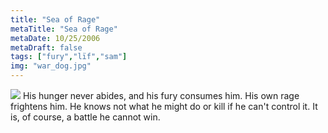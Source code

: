 ```yaml
---
title: "Sea of Rage"
metaTitle: "Sea of Rage"
metaDate: 10/25/2006
metaDraft: false
tags: ["fury","lïf","sam"]
img: "war_dog.jpg"
---
```


[![](http://bp3.blogger.com/_NHWs1LwT47s/RosjmwKHc8I/AAAAAAAADbI/unStJ3EBvvA/s320/IMG_0029.jpg)](http://bp3.blogger.com/_NHWs1LwT47s/RosjmwKHc8I/AAAAAAAADbI/unStJ3EBvvA/s1600-h/IMG_0029.jpg)
His hunger never abides, and his fury consumes him. His own rage frightens him. He knows not what he might do or kill if he can't control it. It is, of course, a battle he cannot win.
